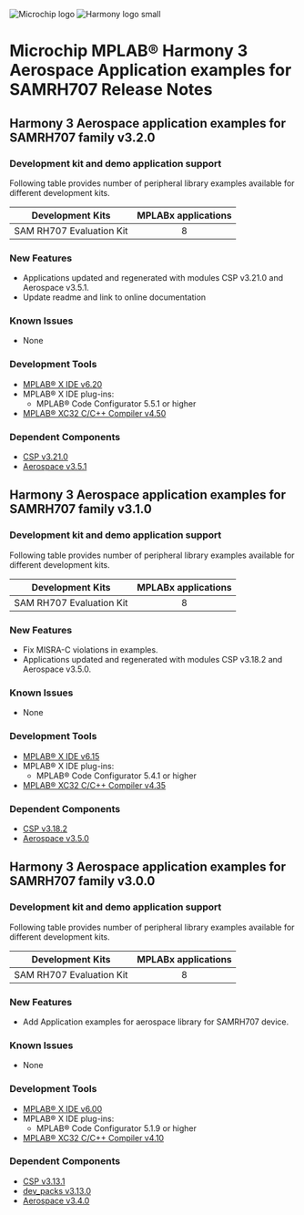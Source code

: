 ﻿![Microchip logo](https://raw.githubusercontent.com/wiki/Microchip-MPLAB-Harmony/Microchip-MPLAB-Harmony.github.io/images/microchip_logo.png)
![Harmony logo small](https://raw.githubusercontent.com/wiki/Microchip-MPLAB-Harmony/Microchip-MPLAB-Harmony.github.io/images/microchip_mplab_harmony_logo_small.png)

# Microchip MPLAB® Harmony 3 Aerospace Application examples for SAMRH707 Release Notes

## Harmony 3 Aerospace application examples for SAMRH707 family v3.2.0

### Development kit and demo application support

Following table provides number of peripheral library examples available for different development kits.

| Development Kits  | MPLABx applications |
|:-----------------:|:-------------------:|
| SAM RH707 Evaluation Kit | 8 |

### New Features

- Applications updated and regenerated with modules CSP v3.21.0 and Aerospace v3.5.1.
- Update readme and link to online documentation

### Known Issues

- None

### Development Tools

- [MPLAB® X IDE v6.20](https://www.microchip.com/mplab/mplab-x-ide)
- MPLAB® X IDE plug-ins:
  - MPLAB® Code Configurator 5.5.1 or higher
- [MPLAB® XC32 C/C++ Compiler v4.50](https://www.microchip.com/mplab/compilers)

### Dependent Components

* [CSP v3.21.0](https://github.com/Microchip-MPLAB-Harmony/csp/releases/tag/v3.21.0)
* [Aerospace v3.5.1](https://github.com/Microchip-MPLAB-Harmony/aerospace/releases/tag/v3.5.1)

## Harmony 3 Aerospace application examples for SAMRH707 family v3.1.0

### Development kit and demo application support

Following table provides number of peripheral library examples available for different development kits.

| Development Kits  | MPLABx applications |
|:-----------------:|:-------------------:|
| SAM RH707 Evaluation Kit | 8 |

### New Features

- Fix MISRA-C violations in examples.
- Applications updated and regenerated with modules CSP v3.18.2 and Aerospace v3.5.0.

### Known Issues

- None

### Development Tools

- [MPLAB® X IDE v6.15](https://www.microchip.com/mplab/mplab-x-ide)
- MPLAB® X IDE plug-ins:
  - MPLAB® Code Configurator 5.4.1 or higher
- [MPLAB® XC32 C/C++ Compiler v4.35](https://www.microchip.com/mplab/compilers)

### Dependent Components

* [CSP v3.18.2](https://github.com/Microchip-MPLAB-Harmony/csp/releases/tag/v3.18.2)
* [Aerospace v3.5.0](https://github.com/Microchip-MPLAB-Harmony/aerospace/releases/tag/v3.5.0)

## Harmony 3 Aerospace application examples for SAMRH707 family v3.0.0

### Development kit and demo application support

Following table provides number of peripheral library examples available for different development kits.

| Development Kits  | MPLABx applications |
|:-----------------:|:-------------------:|
| SAM RH707 Evaluation Kit | 8 |

### New Features

- Add Application examples for aerospace library for SAMRH707 device.

### Known Issues

- None

### Development Tools

- [MPLAB® X IDE v6.00](https://www.microchip.com/mplab/mplab-x-ide)
- MPLAB® X IDE plug-ins:
  - MPLAB® Code Configurator 5.1.9 or higher
- [MPLAB® XC32 C/C++ Compiler v4.10](https://www.microchip.com/mplab/compilers)

### Dependent Components

* [CSP v3.13.1](https://github.com/Microchip-MPLAB-Harmony/csp/releases/tag/v3.13.1)
* [dev_packs v3.13.0](https://github.com/Microchip-MPLAB-Harmony/dev_packs/releases/tag/v3.13.0)
* [Aerospace v3.4.0](https://github.com/Microchip-MPLAB-Harmony/aerospace/releases/tag/v3.4.0)
